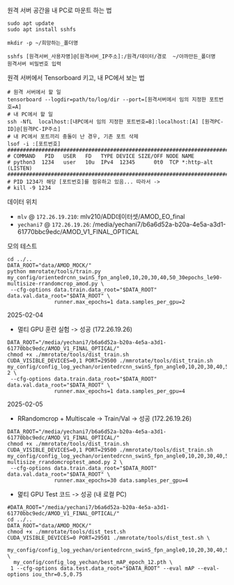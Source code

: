 원격 서버 공간을 내 PC로 마운트 하는 법
~~~shell
sudo apt update
sudo apt install sshfs

mkdir -p ~/희망하는_폴더명

sshfs [원격서버_사용자명]@[원격서버_IP주소]:/원격/데이터/경로  ~/아까만든_폴더명
원격서버 비밀번호 입력
~~~

원격 서버에서 Tensorboard 키고, 내 PC에서 보는 법
~~~shell
# 원격 서버에서 할 일
tensorboard --logdir=path/to/log/dir --port=[원격서버에서 임의 지정한 포트번호=A]
# 내 PC에서 할 일
ssh -NfL  localhost:[내PC에서 임의 지정한 포트번호=B]:localhost:[A] [원격PC-ID]@[원격PC-IP주소]
# 내 PC에서 포트끼리 충돌이 난 경우, 기존 포트 삭제
lsof -i :[포트번호]
################################################################################
# COMMAND   PID   USER   FD   TYPE DEVICE SIZE/OFF NODE NAME
# python3  1234   user   10u  IPv4  12345      0t0  TCP *:http-alt (LISTEN)
################################################################################
# PID 1234가 해당 [포트번호]를 점유하고 있음... 따라서 ->
# kill -9 1234
~~~


데이터 위치
* `mlv` @ `172.26.19.210`: mlv210/ADD데이터셋/AMOD_EO_final
* `yechani7` @ `172.26.19.26`: /media/yechani7/b6a6d52a-b20a-4e5a-a3d1-61770bbc9edc/AMOD_V1_FINAL_OPTICAL

모의 테스트

~~~shell
cd ../..
DATA_ROOT="data/AMOD_MOCK/"
python mmrotate/tools/train.py my_config/orientedrcnn_swinS_fpn_angle0,10,20,30,40,50_30epochs_le90-multisize-rrandomcrop_amod.py \
 --cfg-options data.train.data_root="$DATA_ROOT" data.val.data_root="$DATA_ROOT" \
               runner.max_epochs=1 data.samples_per_gpu=2
~~~

2025-02-04 

* 멀티 GPU 훈련 실험 -> 성공 (172.26.19.26)

~~~shell
DATA_ROOT="/media/yechani7/b6a6d52a-b20a-4e5a-a3d1-61770bbc9edc/AMOD_V1_FINAL_OPTICAL/"
chmod +x ./mmrotate/tools/dist_train.sh
CUDA_VISIBLE_DEVICES=0,1 PORT=29500 ./mmrotate/tools/dist_train.sh my_config/config_log_yechan/orientedrcnn_swinS_fpn_angle0,10,20,30,40,50_30epochs_le90_amod.py 2 \
 --cfg-options data.train.data_root="$DATA_ROOT" data.val.data_root="$DATA_ROOT" \
               runner.max_epochs=1 data.samples_per_gpu=4
~~~

2025-02-05

* RRandomcrop + Multiscale -> Train/Val -> 성공 (172.26.19.26)

~~~shell
DATA_ROOT="/media/yechani7/b6a6d52a-b20a-4e5a-a3d1-61770bbc9edc/AMOD_V1_FINAL_OPTICAL/"
chmod +x ./mmrotate/tools/dist_train.sh
CUDA_VISIBLE_DEVICES=0,1 PORT=29500 ./mmrotate/tools/dist_train.sh my_config/config_log_yechan/orientedrcnn_swinS_fpn_angle0,10,20,30,40,50_30epochs_le90-multisize_rrandomcroptest_amod.py 2 \
 --cfg-options data.train.data_root="$DATA_ROOT" data.val.data_root="$DATA_ROOT" \
               runner.max_epochs=30 data.samples_per_gpu=4
~~~

* 멅티 GPU Test 코드 -> 성공 (내 로컬 PC)

~~~shell
#DATA_ROOT="/media/yechani7/b6a6d52a-b20a-4e5a-a3d1-61770bbc9edc/AMOD_V1_FINAL_OPTICAL/"
cd ../..
DATA_ROOT="data/AMOD_MOCK/"
chmod +x ./mmrotate/tools/dist_test.sh
CUDA_VISIBLE_DEVICES=0 PORT=29501 ./mmrotate/tools/dist_test.sh \
  my_config/config_log_yechan/orientedrcnn_swinS_fpn_angle0,10,20,30,40,50_30epochs_le90_amod.py \
  my_config/config_log_yechan/best_mAP_epoch_12.pth \
 1 --cfg-options data.test.data_root="$DATA_ROOT" --eval mAP --eval-options iou_thr=0.5,0.75
~~~
